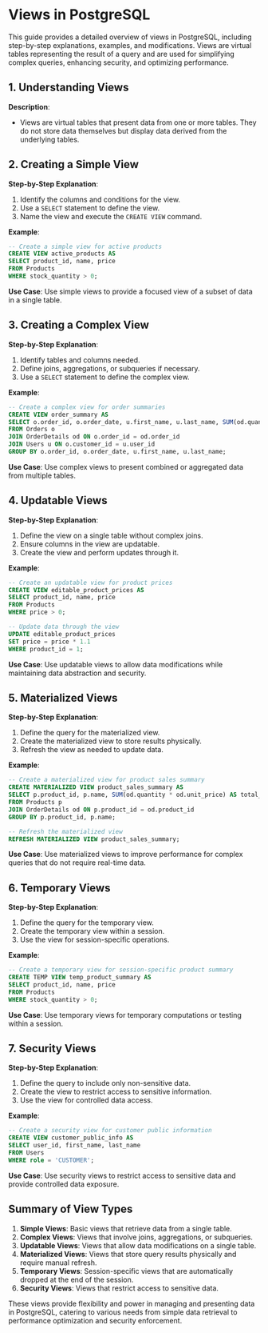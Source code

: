 
# Views in PostgreSQL

This guide provides a detailed overview of views in PostgreSQL, including step-by-step explanations, examples, and modifications. Views are virtual tables representing the result of a query and are used for simplifying complex queries, enhancing security, and optimizing performance.

## 1. Understanding Views

**Description**: 
- Views are virtual tables that present data from one or more tables. They do not store data themselves but display data derived from the underlying tables.

## 2. Creating a Simple View

**Step-by-Step Explanation**:
1. Identify the columns and conditions for the view.
2. Use a `SELECT` statement to define the view.
3. Name the view and execute the `CREATE VIEW` command.

**Example**:
```sql
-- Create a simple view for active products
CREATE VIEW active_products AS
SELECT product_id, name, price
FROM Products
WHERE stock_quantity > 0;
```

**Use Case**: Use simple views to provide a focused view of a subset of data in a single table.

## 3. Creating a Complex View

**Step-by-Step Explanation**:
1. Identify tables and columns needed.
2. Define joins, aggregations, or subqueries if necessary.
3. Use a `SELECT` statement to define the complex view.

**Example**:
```sql
-- Create a complex view for order summaries
CREATE VIEW order_summary AS
SELECT o.order_id, o.order_date, u.first_name, u.last_name, SUM(od.quantity * od.unit_price) AS total_amount
FROM Orders o
JOIN OrderDetails od ON o.order_id = od.order_id
JOIN Users u ON o.customer_id = u.user_id
GROUP BY o.order_id, o.order_date, u.first_name, u.last_name;
```

**Use Case**: Use complex views to present combined or aggregated data from multiple tables.

## 4. Updatable Views

**Step-by-Step Explanation**:
1. Define the view on a single table without complex joins.
2. Ensure columns in the view are updatable.
3. Create the view and perform updates through it.

**Example**:
```sql
-- Create an updatable view for product prices
CREATE VIEW editable_product_prices AS
SELECT product_id, name, price
FROM Products
WHERE price > 0;

-- Update data through the view
UPDATE editable_product_prices
SET price = price * 1.1
WHERE product_id = 1;
```

**Use Case**: Use updatable views to allow data modifications while maintaining data abstraction and security.

## 5. Materialized Views

**Step-by-Step Explanation**:
1. Define the query for the materialized view.
2. Create the materialized view to store results physically.
3. Refresh the view as needed to update data.

**Example**:
```sql
-- Create a materialized view for product sales summary
CREATE MATERIALIZED VIEW product_sales_summary AS
SELECT p.product_id, p.name, SUM(od.quantity * od.unit_price) AS total_sales
FROM Products p
JOIN OrderDetails od ON p.product_id = od.product_id
GROUP BY p.product_id, p.name;

-- Refresh the materialized view
REFRESH MATERIALIZED VIEW product_sales_summary;
```

**Use Case**: Use materialized views to improve performance for complex queries that do not require real-time data.

## 6. Temporary Views

**Step-by-Step Explanation**:
1. Define the query for the temporary view.
2. Create the temporary view within a session.
3. Use the view for session-specific operations.

**Example**:
```sql
-- Create a temporary view for session-specific product summary
CREATE TEMP VIEW temp_product_summary AS
SELECT product_id, name, price
FROM Products
WHERE stock_quantity > 0;
```

**Use Case**: Use temporary views for temporary computations or testing within a session.

## 7. Security Views

**Step-by-Step Explanation**:
1. Define the query to include only non-sensitive data.
2. Create the view to restrict access to sensitive information.
3. Use the view for controlled data access.

**Example**:
```sql
-- Create a security view for customer public information
CREATE VIEW customer_public_info AS
SELECT user_id, first_name, last_name
FROM Users
WHERE role = 'CUSTOMER';
```

**Use Case**: Use security views to restrict access to sensitive data and provide controlled data exposure.

## Summary of View Types

1. **Simple Views**: Basic views that retrieve data from a single table.
2. **Complex Views**: Views that involve joins, aggregations, or subqueries.
3. **Updatable Views**: Views that allow data modifications on a single table.
4. **Materialized Views**: Views that store query results physically and require manual refresh.
5. **Temporary Views**: Session-specific views that are automatically dropped at the end of the session.
6. **Security Views**: Views that restrict access to sensitive data.

These views provide flexibility and power in managing and presenting data in PostgreSQL, catering to various needs from simple data retrieval to performance optimization and security enforcement.